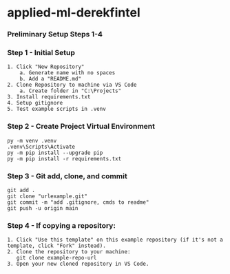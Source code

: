 # applied-ml-derekfintel

### Preliminary Setup Steps 1-4
### Step 1 - Initial Setup
```
1. Click "New Repository"
    a. Generate name with no spaces
    b. Add a "README.md"
2. Clone Repository to machine via VS Code
    a. Create folder in "C:\Projects"
3. Install requirements.txt
4. Setup gitignore
5. Test example scripts in .venv
```
### Step 2 - Create Project Virtual Environment
```
py -m venv .venv
.venv\Scripts\Activate
py -m pip install --upgrade pip 
py -m pip install -r requirements.txt
```
### Step 3 - Git add, clone, and commit
```
git add .
git clone "urlexample.git"
git commit -m "add .gitignore, cmds to readme"
git push -u origin main
```
### Step 4 - If copying a repository:
```
1. Click "Use this template" on this example repository (if it's not a template, click "Fork" instead).
2. Clone the repository to your machine:
   git clone example-repo-url
3. Open your new cloned repository in VS Code.
```
